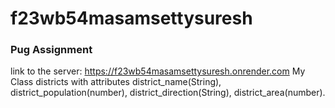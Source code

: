# f23wb54masamsettysuresh
### Pug Assignment
link to the server: https://f23wb54masamsettysuresh.onrender.com
My Class districts with attributes district_name(String), district_population(number), district_direction(String), district_area(number).
